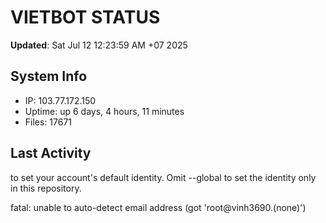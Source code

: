 # VIETBOT STATUS
**Updated**: Sat Jul 12 12:23:59 AM +07 2025

## System Info
- IP: 103.77.172.150
- Uptime: up 6 days, 4 hours, 11 minutes
- Files: 17671

## Last Activity

to set your account's default identity.
Omit --global to set the identity only in this repository.

fatal: unable to auto-detect email address (got 'root@vinh3690.(none)')
